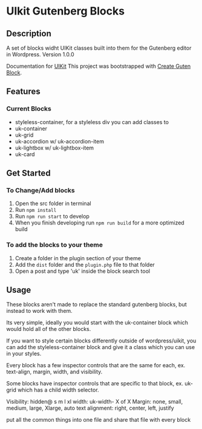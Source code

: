 

# UIkit Gutenberg Blocks

## Description
A set of blocks widht UIKit classes built into them for the Gutenberg editor in Wordpress. Version 1.0.0

Documentation for [UIKit](https://getuikit.com/docs/introduction)
This project was bootstrapped with [Create Guten Block](https://github.com/ahmadawais/create-guten-block).

## Features
### Current Blocks
- styleless-container, for a styleless div you can add classes to
- uk-container
- uk-grid
- uk-accordion w/ uk-accordion-item
- uk-lightbox w/ uk-lightbox-item
- uk-card

## Get Started

### To Change/Add blocks
1. Open the src folder in terminal
2. Run `npm install`
3. Run `npm run start` to develop
4. When you finish developing run `npm run build` for a more optimized build

### To add the blocks to your theme
1. Create a folder in the plugin section of your theme
2. Add the `dist` folder and the `plugin.php` file to that folder
3. Open a post and type 'uk' inside the block search tool

## Usage
These blocks aren't made to replace the standard gutenberg blocks, but instead to work with them.

Its very simple, ideally you would start with the uk-container block which would hold all of the other blocks.

If you want to style certain blocks differently outside of wordpress/uikit, you can add the styleless-container block and give it a class which you can use in your styles.

Every block has a few inspector controls that are the same for each, ex. text-align, margin, width, and visibility.

Some blocks have inspector controls that are specific to that block, ex. uk-grid which has a child width selector.








Visibility: hidden@ s m l xl
width: uk-width- X of X
Margin: none, small, medium, large, Xlarge, auto
text alignment: right, center, left, justify

put all the common things into one file and share that file with every block